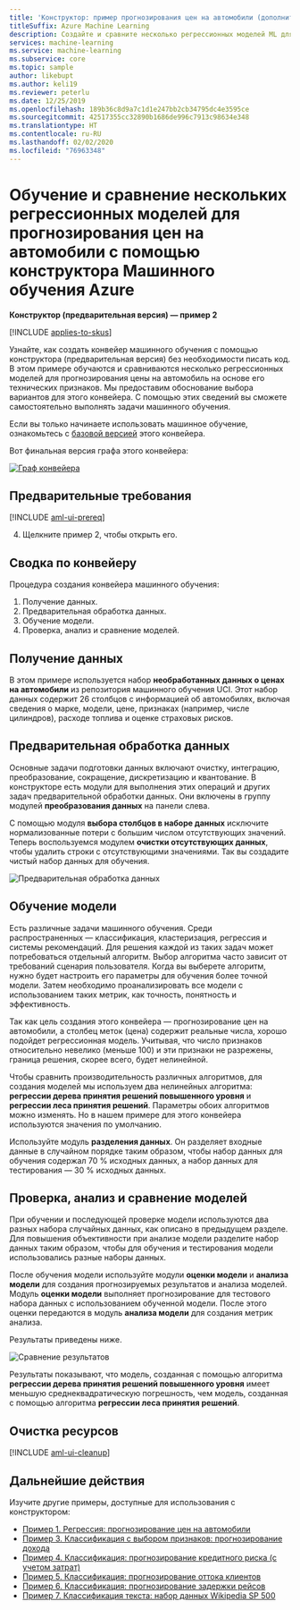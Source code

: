 ```yaml
---
title: 'Конструктор: пример прогнозирования цен на автомобили (дополнительно)'
titleSuffix: Azure Machine Learning
description: Создайте и сравните несколько регрессионных моделей ML для прогнозирования цены на автомобиль на основе технических признаков с помощью конструктора Машинного обучения Azure.
services: machine-learning
ms.service: machine-learning
ms.subservice: core
ms.topic: sample
author: likebupt
ms.author: keli19
ms.reviewer: peterlu
ms.date: 12/25/2019
ms.openlocfilehash: 189b36c8d9a7c1d1e247bb2cb34795dc4e3595ce
ms.sourcegitcommit: 42517355cc32890b1686de996c7913c98634e348
ms.translationtype: HT
ms.contentlocale: ru-RU
ms.lasthandoff: 02/02/2020
ms.locfileid: "76963348"
---
```

# <a name="train--compare-multiple-regression-models-to-predict-car-prices-with-azure-machine-learning-designer"></a>Обучение и сравнение нескольких регрессионных моделей для прогнозирования цен на автомобили с помощью конструктора Машинного обучения Azure

**Конструктор (предварительная версия) — пример 2**

[!INCLUDE [applies-to-skus](../../includes/aml-applies-to-enterprise-sku.md)]

Узнайте, как создать конвейер машинного обучения с помощью конструктора (предварительная версия) без необходимости писать код. В этом примере обучаются и сравниваются несколько регрессионных моделей для прогнозирования цены на автомобиль на основе его технических признаков. Мы предоставим обоснование выбора вариантов для этого конвейера. С помощью этих сведений вы сможете самостоятельно выполнять задачи машинного обучения.

Если вы только начинаете использовать машинное обучение, ознакомьтесь с [базовой версией](how-to-designer-sample-regression-automobile-price-basic.md) этого конвейера.

Вот финальная версия графа этого конвейера:

[![Граф конвейера](./media/how-to-designer-sample-regression-automobile-price-compare-algorithms/graph.png)](./media/how-to-designer-sample-regression-automobile-price-compare-algorithms/graph.png#lightbox)

## <a name="prerequisites"></a>Предварительные требования

[!INCLUDE [aml-ui-prereq](../../includes/aml-ui-prereq.md)]

4. Щелкните пример 2, чтобы открыть его. 

## <a name="pipeline-summary"></a>Сводка по конвейеру

Процедура создания конвейера машинного обучения:

1. Получение данных.
1. Предварительная обработка данных.
1. Обучение модели.
1. Проверка, анализ и сравнение моделей.

## <a name="get-the-data"></a>Получение данных

В этом примере используется набор **необработанных данных о ценах на автомобили** из репозитория машинного обучения UCI. Этот набор данных содержит 26 столбцов с информацией об автомобилях, включая сведения о марке, модели, цене, признаках (например, числе цилиндров), расходе топлива и оценке страховых рисков.

## <a name="pre-process-the-data"></a>Предварительная обработка данных

Основные задачи подготовки данных включают очистку, интеграцию, преобразование, сокращение, дискретизацию и квантование. В конструкторе есть модули для выполнения этих операций и других задач предварительной обработки данных. Они включены в группу модулей **преобразования данных** на панели слева.

С помощью модуля **выбора столбцов в наборе данных** исключите нормализованные потери с большим числом отсутствующих значений. Теперь воспользуемся модулем **очистки отсутствующих данных**, чтобы удалить строки с отсутствующими значениями. Так вы создадите чистый набор данных для обучения.

![Предварительная обработка данных](./media/how-to-designer-sample-regression-automobile-price-compare-algorithms/data-processing.png)

## <a name="train-the-model"></a>Обучение модели

Есть различные задачи машинного обучения. Среди распространенных — классификация, кластеризация, регрессия и системы рекомендаций. Для решения каждой из таких задач может потребоваться отдельный алгоритм. Выбор алгоритма часто зависит от требований сценария пользователя. Когда вы выберете алгоритм, нужно будет настроить его параметры для обучения более точной модели. Затем необходимо проанализировать все модели с использованием таких метрик, как точность, понятность и эффективность.

Так как цель создания этого конвейера — прогнозирование цен на автомобили, а столбец меток (цена) содержит реальные числа, хорошо подойдет регрессионная модель. Учитывая, что число признаков относительно невелико (меньше 100) и эти признаки не разрежены, граница решения, скорее всего, будет нелинейной.

Чтобы сравнить производительность различных алгоритмов, для создания моделей мы используем два нелинейных алгоритма: **регрессии дерева принятия решений повышенного уровня** и **регрессии леса принятия решений**. Параметры обоих алгоритмов можно изменять. Но в нашем примере для этого конвейера используются значения по умолчанию.

Используйте модуль **разделения данных**. Он разделяет входные данные в случайном порядке таким образом, чтобы набор данных для обучения содержал 70 % исходных данных, а набор данных для тестирования — 30 % исходных данных.

## <a name="test-evaluate-and-compare-the-models"></a>Проверка, анализ и сравнение моделей

При обучении и последующей проверке модели используются два разных набора случайных данных, как описано в предыдущем разделе. Для повышения объективности при анализе модели разделите набор данных таким образом, чтобы для обучения и тестирования модели использовались разные наборы данных.

После обучения модели используйте модули **оценки модели** и **анализа модели** для создания прогнозируемых результатов и анализа моделей. Модуль **оценки модели** выполняет прогнозирование для тестового набора данных с использованием обученной модели. После этого оценки передаются в модуль **анализа модели** для создания метрик анализа.



Результаты приведены ниже.

![Сравнение результатов](./media/how-to-designer-sample-regression-automobile-price-compare-algorithms/result.png)

Результаты показывают, что модель, созданная с помощью алгоритма **регрессии дерева принятия решений повышенного уровня** имеет меньшую среднеквадратическую погрешность, чем модель, созданная с помощью алгоритма **регрессии леса принятия решений**.



## <a name="clean-up-resources"></a>Очистка ресурсов

[!INCLUDE [aml-ui-cleanup](../../includes/aml-ui-cleanup.md)]

## <a name="next-steps"></a>Дальнейшие действия

Изучите другие примеры, доступные для использования с конструктором:

- [Пример 1. Регрессия: прогнозирование цен на автомобили](how-to-designer-sample-regression-automobile-price-basic.md)
- [Пример 3. Классификация с выбором признаков: прогнозирование дохода](how-to-designer-sample-classification-predict-income.md)
- [Пример 4. Классификация: прогнозирование кредитного риска (с учетом затрат)](how-to-designer-sample-classification-credit-risk-cost-sensitive.md)
- [Пример 5. Классификация: прогнозирование оттока клиентов](how-to-designer-sample-classification-churn.md)
- [Пример 6. Классификация: прогнозирование задержки рейсов](how-to-designer-sample-classification-flight-delay.md)
- [Пример 7. Классификация текста: набор данных Wikipedia SP 500](how-to-designer-sample-text-classification.md)
